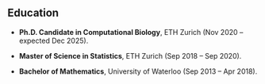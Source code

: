 ## Education

- **Ph.D. Candidate in Computational Biology**, ETH Zurich (Nov 2020 – expected Dec 2025).  

- **Master of Science in Statistics**, ETH Zurich (Sep 2018 – Sep 2020).  

- **Bachelor of Mathematics**, University of Waterloo (Sep 2013 – Apr 2018).  